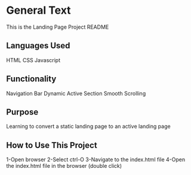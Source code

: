 # General Text
This is the Landing Page Project README

## Languages Used
HTML
CSS
Javascript

## Functionality
Navigation Bar
Dynamic Active Section
Smooth Scrolling

## Purpose
Learning to convert a static landing page to an active landing page

## How to Use This Project
1-Open browser
2-Select ctrl-O
3-Navigate to the index.html file
4-Open the index.html file in the browser (double click)
